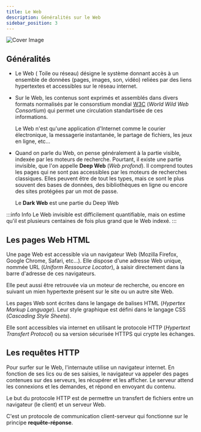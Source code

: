 ```yaml
---
title: Le Web
description: Généralités sur le Web
sidebar_position: 3
---
```


![Cover Image](https://res.cloudinary.com/dpw19qolx/image/upload/t_cover-image/v1561731158/shahadat-shemul-gnyA8vd3Otc-unsplash.jpg)

## Généralités

- Le Web ( Toile ou réseau) désigne le système donnant accès à un ensemble de données (pages, images,
  son,
  vidéo) reliées par des liens hypertextes et accessibles sur le réseau internet.
- Sur le Web, les contenus sont exprimés et assemblés dans divers formats normalisés par le consorstium mondial [W3C](https://www.w3.org/) (_World Wild Web Consortium_) qui permet une circulation standartisée de ces informations.

  Le Web n'est qu'une application d'Internet comme le courier électronique, la messagerie instantanée, le partage de fichiers, les jeux en ligne, etc...

- Quand on parle du Web, on pense généralement à la partie visible, indexée par les moteurs de recherche. Pourtant, il existe une partie invisible, que l'on appelle **Deep Web** (_Web profond_). Il comprend toutes les pages qui ne sont pas accessibles par les moteurs de recherches classiques. Elles peuvent être de tout les types, mais ce sont le plus souvent des bases de données, des bibliothèques en ligne ou encore des sites protégées par un mot de passe.

  Le **Dark Web** est une partie du Deep Web

:::info Info
Le Web invisible est difficilement quantifiable, mais on estime qu'il est plusieurs centaines de fois
plus grand que le Web indexé.
:::

## Les pages Web HTML

Une page Web est accessible via un navigateur Web (Mozilla Firefox, Google Chrome, Safari, etc...).
Elle dispose d'une adresse Web unique, nommée URL (_Uniform Ressource Locator_), à saisir
directement dans la barre d'adresse de ces navigateurs.

Elle peut aussi être retrouvée via un moteur de recherche, ou encore en suivant un mien hypertexte présent sur le site ou un autre site Web.

Les pages Web sont écrites dans le langage de balises HTML (_Hypertex Markup Language_).
Leur style graphique est défini dans le langage CSS (_Cascading Style Sheets_).

Elle sont accessibles via internet en utilisant le protocole HTTP (_Hypertext Transfert Protocol_)
ou sa version sécurisée HTTPS qui crypte les échanges.

## Les requêtes HTTP

Pour surfer sur le Web, l'internaute utilise un navigateur internet. En fonction de ses lics ou de ses saisies, le navigateur va appeler des pages contenues sur des serveurs, les récupérer et les afficher. Le serveur attend les connexions et les demandes, et répond en envoyant du contenu.

Le but du protocole HTTP est de permettre un transfert de fichiers entre un navigateur (le client) et un serveur Web.

C'est un protocole de communication client-serveur qui fonctionne sur le principe **requête-réponse**.
